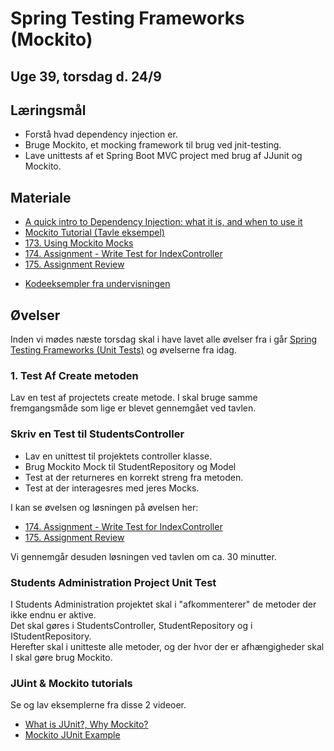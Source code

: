 
<!-- JS use if these pages are used as githubpages. can be deleted if used elsewhere -->
<script src="https://code.jquery.com/jquery-3.2.1.min.js"></script>
<script src="script.js"></script>

# Spring Testing Frameworks (Mockito) 

## Uge 39, torsdag d. 24/9

## Læringsmål
* Forstå hvad dependency injection er. 
* Bruge Mockito, et mocking framework til brug ved jnit-testing.
* Lave unittests af et Spring Boot MVC project med brug af JJunit og Mockito.

## Materiale
* [A quick intro to Dependency Injection: what it is, and when to use it](https://www.freecodecamp.org/news/a-quick-intro-to-dependency-injection-what-it-is-and-when-to-use-it-7578c84fa88f/)
* [Mockito Tutorial (Tavle eksempel)](w38_mockito_tutorial.md)
* [173. Using Mockito Mocks](https://www.udemy.com/course/spring-framework-5-beginner-to-guru/learn/lecture/7497700#overview) 
* [174. Assignment - Write Test for IndexController](https://www.udemy.com/course/spring-framework-5-beginner-to-guru/learn/lecture/7497708#overview)
* [175. Assignment Review](https://www.udemy.com/course/spring-framework-5-beginner-to-guru/learn/lecture/7497716#overview)


<!--
### Skal redigeres inden brug
* [Testing the web layer](https://spring.io/guides/gs/testing-web/) (SKAL REDIGERES TIL AT BRUGE MOCKITO mm.)
* [Testing in Spring Boot](https://www.baeldung.com/spring-boot-testing)
* [Guide to Testing Controllers in Spring Boot](https://thepracticaldeveloper.com/2020/06/04/guide-spring-boot-controller-tests/)
* [Integrate JUnit and Mockito, Unit Testing for Controller Layer](https://medium.com/backend-habit/integrate-junit-and-mockito-unit-testing-for-controller-layer-91bb4099c2a5)
https://howtodoinjava.com/spring-boot2/testing/spring-boot-mockito-junit-example/
-->

* [Kodeeksempler fra undervisningen](https://github.com/dat19b/mockito_junit_starterfiles)


## Øvelser

Inden vi mødes næste torsdag skal i have lavet alle øvelser fra i går [Spring Testing Frameworks (Unit Tests)](w38_unittest_I.md#øvelser) og øvelserne fra idag. 



### 1. Test Af Create metoden
Lav en test af projectets create metode. I skal bruge samme fremgangsmåde som lige er blevet gennemgået ved tavlen.    


### Skriv en Test til StudentsController
* Lav en unittest til projektets controller klasse.
* Brug Mockito Mock til StudentRepository og Model
* Test at der returneres en korrekt streng fra metoden.
* Test at der interagesres med jeres Mocks.

 I kan se øvelsen og løsningen på øvelsen her:
* [174. Assignment - Write Test for IndexController](https://www.udemy.com/course/spring-framework-5-beginner-to-guru/learn/lecture/7497708#overview)
* [175. Assignment Review](https://www.udemy.com/course/spring-framework-5-beginner-to-guru/learn/lecture/7497716#overview)

Vi gennemgår desuden løsningen ved tavlen om ca. 30 minutter.
 
### Students Administration Project Unit Test
I Students Administration projektet skal i "afkommenterer" de metoder der ikke endnu er aktive.     
Det skal gøres i StudentsController, StudentRepository og i IStudentRepository.      
Herefter skal i unitteste alle metoder, og der hvor der er afhængigheder skal I skal gøre brug Mockito.   

### JUint & Mockito tutorials
Se og lav eksemplerne fra disse 2 videoer.

* [What is JUnit?, Why Mockito?](https://www.youtube.com/watch?v=eILy4p99ac8&t=15s)
* [Mockito JUnit Example](https://www.youtube.com/watch?v=HsQ9OwKA79s)
